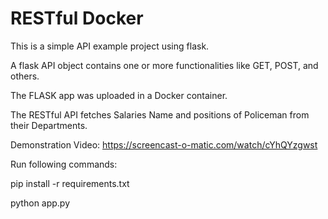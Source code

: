 # RESTful Docker


This is a simple API example project using flask. 

A flask API object contains one or more functionalities like GET, POST,  and others.

The FLASK app was uploaded in a Docker container. 

The RESTful API fetches Salaries Name and positions of Policeman from their Departments.

Demonstration Video: https://screencast-o-matic.com/watch/cYhQYzgwst

Run following commands:

pip install -r requirements.txt

python app.py
